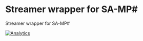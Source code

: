 Streamer wrapper for SA-MP#
=====================

Streamer wrapper for SA-MP#

[![Analytics](https://ga-beacon.appspot.com/UA-58691640-2/SampSharp-streamer/readme?pixel)](https://github.com/igrigorik/ga-beacon)

